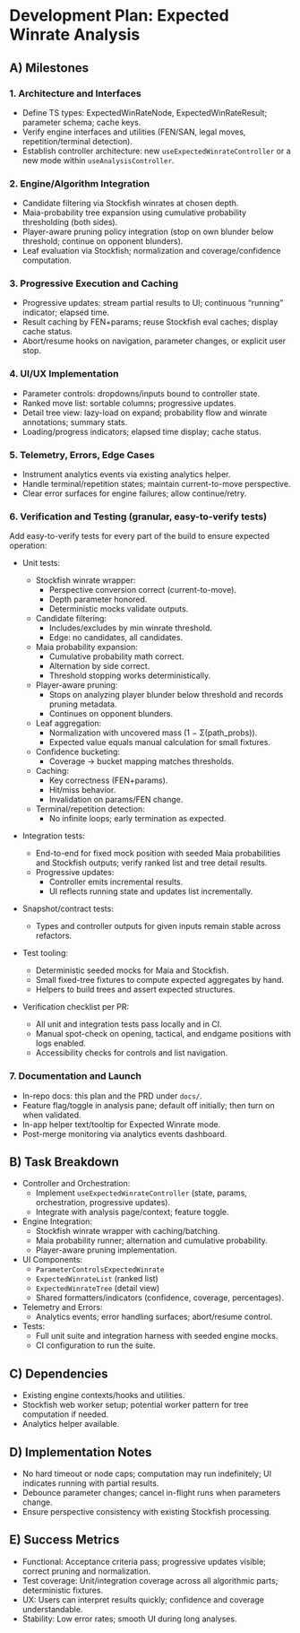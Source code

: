 # Development Plan: Expected Winrate Analysis

## A) Milestones

### 1. Architecture and Interfaces
- Define TS types: ExpectedWinRateNode, ExpectedWinRateResult; parameter schema; cache keys.
- Verify engine interfaces and utilities (FEN/SAN, legal moves, repetition/terminal detection).
- Establish controller architecture: new `useExpectedWinrateController` or a new mode within `useAnalysisController`.

### 2. Engine/Algorithm Integration
- Candidate filtering via Stockfish winrates at chosen depth.
- Maia-probability tree expansion using cumulative probability thresholding (both sides).
- Player-aware pruning policy integration (stop on own blunder below threshold; continue on opponent blunders).
- Leaf evaluation via Stockfish; normalization and coverage/confidence computation.

### 3. Progressive Execution and Caching
- Progressive updates: stream partial results to UI; continuous “running” indicator; elapsed time.
- Result caching by FEN+params; reuse Stockfish eval caches; display cache status.
- Abort/resume hooks on navigation, parameter changes, or explicit user stop.

### 4. UI/UX Implementation
- Parameter controls: dropdowns/inputs bound to controller state.
- Ranked move list: sortable columns; progressive updates.
- Detail tree view: lazy-load on expand; probability flow and winrate annotations; summary stats.
- Loading/progress indicators; elapsed time display; cache status.

### 5. Telemetry, Errors, Edge Cases
- Instrument analytics events via existing analytics helper.
- Handle terminal/repetition states; maintain current-to-move perspective.
- Clear error surfaces for engine failures; allow continue/retry.

### 6. Verification and Testing (granular, easy-to-verify tests)
Add easy-to-verify tests for every part of the build to ensure expected operation:

- Unit tests:
  - Stockfish winrate wrapper:
    - Perspective conversion correct (current-to-move).
    - Depth parameter honored.
    - Deterministic mocks validate outputs.
  - Candidate filtering:
    - Includes/excludes by min winrate threshold.
    - Edge: no candidates, all candidates.
  - Maia probability expansion:
    - Cumulative probability math correct.
    - Alternation by side correct.
    - Threshold stopping works deterministically.
  - Player-aware pruning:
    - Stops on analyzing player blunder below threshold and records pruning metadata.
    - Continues on opponent blunders.
  - Leaf aggregation:
    - Normalization with uncovered mass (1 − Σ(path_probs)).
    - Expected value equals manual calculation for small fixtures.
  - Confidence bucketing:
    - Coverage → bucket mapping matches thresholds.
  - Caching:
    - Key correctness (FEN+params).
    - Hit/miss behavior.
    - Invalidation on params/FEN change.
  - Terminal/repetition detection:
    - No infinite loops; early termination as expected.

- Integration tests:
  - End-to-end for fixed mock position with seeded Maia probabilities and Stockfish outputs; verify ranked list and tree detail results.
  - Progressive updates:
    - Controller emits incremental results.
    - UI reflects running state and updates list incrementally.

- Snapshot/contract tests:
  - Types and controller outputs for given inputs remain stable across refactors.

- Test tooling:
  - Deterministic seeded mocks for Maia and Stockfish.
  - Small fixed-tree fixtures to compute expected aggregates by hand.
  - Helpers to build trees and assert expected structures.

- Verification checklist per PR:
  - All unit and integration tests pass locally and in CI.
  - Manual spot-check on opening, tactical, and endgame positions with logs enabled.
  - Accessibility checks for controls and list navigation.

### 7. Documentation and Launch
- In-repo docs: this plan and the PRD under `docs/`.
- Feature flag/toggle in analysis pane; default off initially; then turn on when validated.
- In-app helper text/tooltip for Expected Winrate mode.
- Post-merge monitoring via analytics events dashboard.

## B) Task Breakdown
- Controller and Orchestration:
  - Implement `useExpectedWinrateController` (state, params, orchestration, progressive updates).
  - Integrate with analysis page/context; feature toggle.
- Engine Integration:
  - Stockfish winrate wrapper with caching/batching.
  - Maia probability runner; alternation and cumulative probability.
  - Player-aware pruning implementation.
- UI Components:
  - `ParameterControlsExpectedWinrate`
  - `ExpectedWinrateList` (ranked list)
  - `ExpectedWinrateTree` (detail view)
  - Shared formatters/indicators (confidence, coverage, percentages).
- Telemetry and Errors:
  - Analytics events; error handling surfaces; abort/resume control.
- Tests:
  - Full unit suite and integration harness with seeded engine mocks.
  - CI configuration to run the suite.

## C) Dependencies
- Existing engine contexts/hooks and utilities.
- Stockfish web worker setup; potential worker pattern for tree computation if needed.
- Analytics helper available.

## D) Implementation Notes
- No hard timeout or node caps; computation may run indefinitely; UI indicates running with partial results.
- Debounce parameter changes; cancel in-flight runs when parameters change.
- Ensure perspective consistency with existing Stockfish processing.

## E) Success Metrics
- Functional: Acceptance criteria pass; progressive updates visible; correct pruning and normalization.
- Test coverage: Unit/integration coverage across all algorithmic parts; deterministic fixtures.
- UX: Users can interpret results quickly; confidence and coverage understandable.
- Stability: Low error rates; smooth UI during long analyses.
